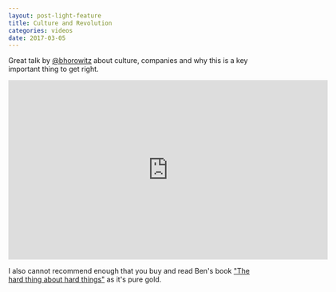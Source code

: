 ```yaml
---
layout: post-light-feature
title: Culture and Revolution
categories: videos
date: 2017-03-05
---
```


Great talk by [@bhorowitz](https://twitter.com/bhorowitz) about culture, companies and why this is a key important thing to get right.

<iframe src="https://player.vimeo.com/video/206656507?color=3e7287&title=0&byline=0&portrait=0" width="640" height="360" frameborder="0" webkitallowfullscreen mozallowfullscreen allowfullscreen></iframe>

I also cannot recommend enough that you buy and read Ben's book ["The hard thing about hard things"](http://amzn.eu/7tMJOGU) as it's pure gold.